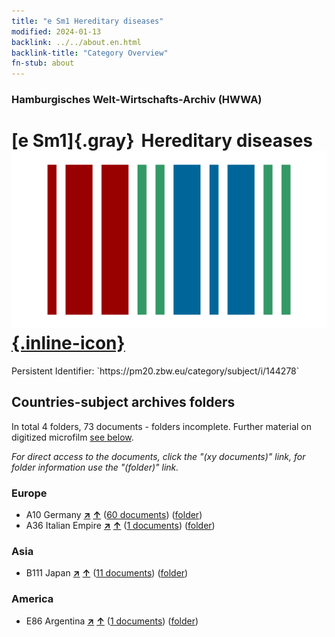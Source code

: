 ```yaml
---
title: "e Sm1 Hereditary diseases"
modified: 2024-01-13
backlink: ../../about.en.html
backlink-title: "Category Overview"
fn-stub: about
---
```


### Hamburgisches Welt-Wirtschafts-Archiv (HWWA)

# [e Sm1]{.gray}&#8201; Hereditary diseases &#160; [![Wikidata](/images/Wikidata-logo.svg "Wikidata"){.inline-icon}](http://www.wikidata.org/entity/Q3311537)

<div class="hint">Persistent Identifier: `https://pm20.zbw.eu/category/subject/i/144278`</div>







## Countries-subject archives folders







In total 4 folders, 73 documents - folders incomplete. Further material on digitized microfilm [see below](#filmsections).

_For direct access to the documents, click the "(xy documents)" link, for folder information use the "(folder)" link._



### Europe

- A10 Germany [**&nearr;**](../../../geo/i/126128/about.en.html "Germany (all folders)") [**&uarr;**](../../../geo/about.en.html#A10 "Country category system") (<a href="https://pm20.zbw.eu/iiifview/folder/sh/126128,144278" title="about: Germany : Hereditary diseases" target="_blank">60 documents</a>) ([folder](../../../../folder/sh/1261xx/126128/1442xx/144278/about.en.html))
- A36 Italian Empire [**&nearr;**](../../../geo/i/141012/about.en.html "Italian Empire (all folders)") [**&uarr;**](../../../geo/about.en.html#A36 "Country category system") (<a href="https://pm20.zbw.eu/iiifview/folder/sh/141012,144278" title="about: Italian Empire : Hereditary diseases" target="_blank">1 documents</a>) ([folder](../../../../folder/sh/1410xx/141012/1442xx/144278/about.en.html))

### Asia

- B111 Japan [**&nearr;**](../../../geo/i/141272/about.en.html "Japan (all folders)") [**&uarr;**](../../../geo/about.en.html#B111 "Country category system") (<a href="https://pm20.zbw.eu/iiifview/folder/sh/141272,144278" title="about: Japan : Hereditary diseases" target="_blank">11 documents</a>) ([folder](../../../../folder/sh/1412xx/141272/1442xx/144278/about.en.html))

### America

- E86 Argentina [**&nearr;**](../../../geo/i/141692/about.en.html "Argentina (all folders)") [**&uarr;**](../../../geo/about.en.html#E86 "Country category system") (<a href="https://pm20.zbw.eu/iiifview/folder/sh/141692,144278" title="about: Argentina : Hereditary diseases" target="_blank">1 documents</a>) ([folder](../../../../folder/sh/1416xx/141692/1442xx/144278/about.en.html))



<a id="filmsections" />













